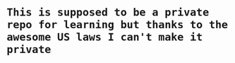 # `This is supposed to be a private repo for learning but thanks to the awesome US laws I can't make it private`